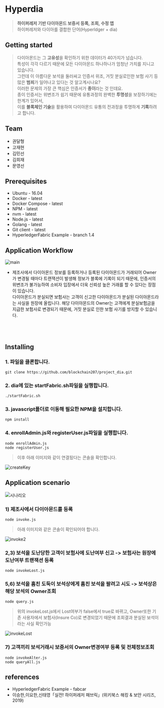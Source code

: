
# Hyperdia
> **하이퍼레저 기반 다이아몬드 보증서 등록, 조회, 수정 앱** <br>
하이퍼레저와 다이아를 결합한 단어(Hyperldger + dia)


## Getting started
> 다이아몬드는 그 **고유성**을 확인하기 위한 데이터가 40가지가 넘습니다. <br>
특성이 각각 다르기 때문에 모든 다이아몬드 하나하나가 엄청난 가치를 지니고 있습니다. <br>
그런데 이 아름다운 보석을 둘러싸고 인증서 위조, 거짓 분실로인한 보험 사기 등 많은 **범죄**가 일어나고 있다는 것 알고계시나요? <br>
이러한 문제의 가장 큰 핵심은 인증서가 **종이**라는 것 인데요. <br>
종이 인증서는 위변조가 쉽기 때문에 유통과정의 완벽한 **투명성**을 보장하기에는 한계가 있어서, <br>
이를 **블록체인 기술**을 활용하여 다이아몬드 유통의 전과정을 투명하게 **기록**하려고 합니다. <br>


## Team
* 권달형
* 고재현
* 김민선
* 김희재
* 문영선


## Prerequisites
* Ubuntu - 16.04
* Docker - latest
* Docker Compose - latest
* NPM - latest
* nvm - latest
* Node.js - latest
* Golang - latest
* Git client - latest
* HyperledgerFabric Example - branch 1.4


## Application Workflow
![main](https://user-images.githubusercontent.com/51254582/64236400-4affb880-cf35-11e9-9c9f-87e73bdad362.png)
* 제조사에서 다이아몬드 정보를 등록하거나 등록된 다이아몬드가 거래되어 Owner가 변경될 때마다 트랜잭션이 발생해 정보가 블록에 기록이 되기 때문에, 인증서의 위변조가 불가능하여 소비자 입장에서 더욱 신뢰성 높은 거래를 할 수 있다는 장점이 있습니다. <br>
다이아몬드가 분실되면 보험사는 고객이 신고한 다이아몬드가 분실된 다이아몬드라는 사실을 원장에 올립니다. 해당 다이아몬드의 Owner는 고객에게 분실보험금을 지급한 보험사로 변경되기 때문에, 거짓 분실로 인한 보험 사기를 방지할 수 있습니다.  <br><br><br><br>


## Installing
### 1. 파일을 클론합니다.
```
git clone https://github.com/blockchain207/project_dia.git
```
### 2. dia에 있는 startFabric.sh파일을 실행합니다.
```
./startFabric.sh
```
### 3. javascript폴더로 이동해 필요한 NPM을 설치합니다.
```
npm install
```
### 4. enrollAdmin.js와 registerUser.js파일을 실행합니다.
```
node enrollAdmin.js
node registerUser.js
```
> 이후 아래 이미지와 같이 연결됬다는 콘솔을 확인합니다.

![createKey](https://user-images.githubusercontent.com/51254582/65002642-d57dea00-d92f-11e9-9bc5-8688b1c4df60.PNG)


## Application scenario
![시나리오](https://user-images.githubusercontent.com/51254582/64939737-f812f300-d89c-11e9-8edf-72a8f050b22a.png)
### 1) 제조사에서 다이아몬드를 등록
```
node invoke.js
```
> 아래 이미지와 같은 콘솔이 확인되어야 합니다.

![invoke2](https://user-images.githubusercontent.com/51254582/65002947-26421280-d931-11e9-843e-eb25cc17ba4c.jpg)
### 2,3) 보석을 도난당한 고객이 보험사에 도난여부 신고 -> 보험사는 원장에 도난여부 트랜잭션 등록
```
node invokeLost.js
```
### 5,6) 보석을 훔친 도둑이 보석상에게 훔친 보석을 팔려고 시도 -> 보석상은 해당 보석의 Owner조회
```
node query.js
```
> 위의 invokeLost.js에서 Lost여부가 false에서 true로 바뀌고, Owner또한 기존 사용자에서 보험사(Insure Co)로 변경되었기 때문에 조회결과  분실된 보석이라는 사실 확인가능

![invokeLost](https://user-images.githubusercontent.com/51254582/65002711-1a098580-d930-11e9-857c-77c1cb40a84e.PNG)
### 7) 고객끼리 보석거래시 보증서의 Owner변경여부 등록 및 전체정보조회
```
node invokeAlter.js
node queryAll.js
```


## references
* HyperledgerFabric Example - fabcar
* 이승한,이요한,신태영「실전! 하이퍼레저 패브릭」(위키북스 해킹 & 보안 시리즈, 2019)
